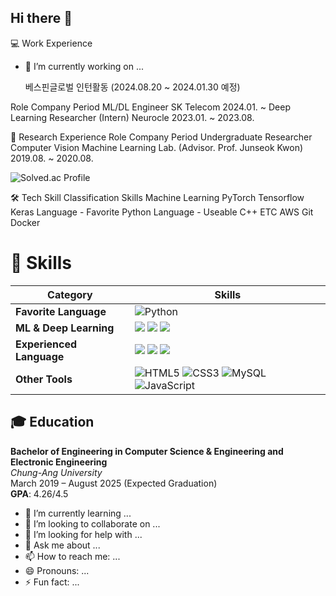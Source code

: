 ## Hi there 👋

<!--**SangjunRyu/SangjunRyu** is a ✨ _special_ ✨ repository because its `README.md` (this file) appears on your GitHub profile. -->


💻 Work Experience

- 🔭 I’m currently working on ...

  베스핀글로벌 인턴활동 (2024.08.20 ~ 2024.01.30 예정)

Role	Company	Period
ML/DL Engineer	SK Telecom	2024.01. ~
Deep Learning Researcher (Intern)	Neurocle	2023.01. ~ 2023.08.


🔬 Research Experience
Role	Company	Period
Undergraduate Researcher	Computer Vision Machine Learning Lab.
(Advisor. Prof. Junseok Kwon)	2019.08. ~ 2020.08.



![Solved.ac Profile](http://mazassumnida.wtf/api/v2/generate_badge?boj=ysjun5656)


🛠️ Tech Skill
Classification	Skills
Machine Learning	PyTorch Tensorflow Keras
Language - Favorite	Python
Language - Useable	C++
ETC	AWS Git Docker


# 💪 Skills

| **Category**          | **Skills**                                                                                                                                                                                                                                                                                                    |
|-----------------------|--------------------------------------------------------------------------------------------------------------------------------------------------------------------------------------------------------------------------------------------------------------------------------------------------------------|
| **Favorite Language**  | ![Python](https://img.shields.io/badge/Python-3776AB.svg?&style=for-the-badge&logo=Python&logoColor=white)                                                                                                                                                                                                  |
| **ML & Deep Learning** | <img src="https://img.shields.io/badge/PyTorch-EE4C2C?style=for-the-badge&logo=PyTorch&logoColor=white"> <img src="https://img.shields.io/badge/opencv-5C3EE8?style=for-the-badge&logo=opencv&logoColor=black"> <img src="https://img.shields.io/badge/TensorFlow-FF6F00?style=for-the-badge&logo=TensorFlow&logoColor=white"> |
| **Experienced Language** | <img src="https://img.shields.io/badge/unity-FFFFFF?style=for-the-badge&logo=unity&logoColor=white"> <img src="https://img.shields.io/badge/linux-FCC624?style=for-the-badge&logo=linux&logoColor=black"> <img src="https://img.shields.io/badge/git-F05032?style=for-the-badge&logo=git&logoColor=white"> |
| **Other Tools**        | ![HTML5](https://img.shields.io/badge/HTML5-E34F26.svg?&style=for-the-badge&logo=HTML5&logoColor=white) ![CSS3](https://img.shields.io/badge/CSS3-1572B6.svg?&style=for-the-badge&logo=CSS3&logoColor=white) ![MySQL](https://img.shields.io/badge/MySQL-4479A1.svg?&style=for-the-badge&logo=MySQL&logoColor=white) ![JavaScript](https://img.shields.io/badge/JavaScript-F7DF1E.svg?&style=for-the-badge&logo=JavaScript&logoColor=white) |



## 🎓 Education

**Bachelor of Engineering in Computer Science & Engineering and Electronic Engineering**  
*Chung-Ang University*  
March 2019 – August 2025 (Expected Graduation)  
**GPA**: 4.26/4.5





- 🌱 I’m currently learning ...
- 👯 I’m looking to collaborate on ...
- 🤔 I’m looking for help with ...
- 💬 Ask me about ...
- 📫 How to reach me: ...
- 😄 Pronouns: ...
- ⚡ Fun fact: ...

